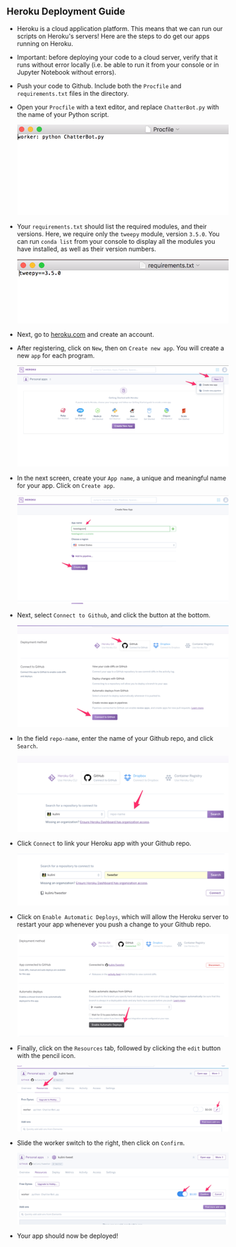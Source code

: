## Heroku Deployment Guide

* Heroku is a cloud application platform. This means that we can run our scripts on Heroku's servers! Here are the steps to do get our apps running on Heroku.

* Important: before deploying your code to a cloud server, verify that it runs without error locally (i.e. be able to run it from your console or in Jupyter Notebook without errors).

* Push your code to Github. Include both the `Procfile` and `requirements.txt` files in the directory. 

* Open your `Procfile` with a text editor, and replace `ChatterBot.py` with the name of your Python script.

  ![procfile](Images/procfile.png)

* Your `requirements.txt` should list the required modules, and their versions. Here, we require only the `tweepy` module, version `3.5.0`. You can run `conda list` from your console to display all the modules you have installed, as well as their version numbers.

  ![requirements](Images/requirements.png)

* Next, go to [heroku.com](heroku.com) and create an account.

* After registering, click on `New`, then on `Create new app`. You will create a new `app` for each program.

  ![heroku1.png](Images/heroku1.png)

* In the next screen, create your `App name`, a unique and meaningful name for your app. Click on `Create app`. 

  ![heroku2.png](Images/heroku2.png)

* Next, select `Connect to Github`, and click the button at the bottom.

  ![heroku3.png](Images/heroku3.png)

* In the field `repo-name`, enter the name of your Github repo, and click `Search`.

  ![heroku4.png](Images/heroku4.png)

* Click `Connect` to link your Heroku app with your Github repo.

  ![heroku5.png](Images/heroku5.png)  

* Click on `Enable Automatic Deploys`, which will allow the Heroku server to restart your app whenever you push a change to your Github repo.

  ![heroku6.png](Images/heroku6.png)  

* Finally, click on the `Resources` tab, followed by clicking the `edit` button with the pencil icon.

  ![heroku7.png](Images/heroku7.png)

* Slide the worker switch to the right, then click on `Confirm`.

  ![heroku8.png](Images/heroku8.png)  

* Your app should now be deployed!  
